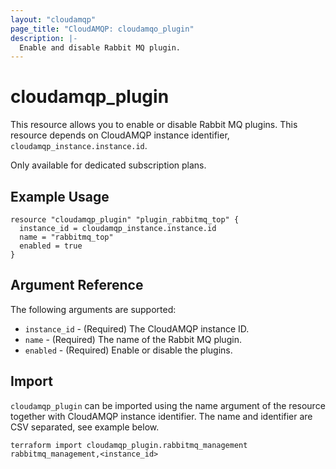 ```yaml
---
layout: "cloudamqp"
page_title: "CloudAMQP: cloudamqo_plugin"
description: |-
  Enable and disable Rabbit MQ plugin.
---
```


# cloudamqp_plugin

This resource allows you to enable or disable Rabbit MQ plugins. This resource depends on CloudAMQP instance identifier, `cloudamqp_instance.instance.id`.

Only available for dedicated subscription plans.

## Example Usage

```hcl
resource "cloudamqp_plugin" "plugin_rabbitmq_top" {
  instance_id = cloudamqp_instance.instance.id
  name = "rabbitmq_top"
  enabled = true
}
```

## Argument Reference

The following arguments are supported:

* `instance_id` - (Required) The CloudAMQP instance ID.
* `name`        - (Required) The name of the Rabbit MQ plugin.
* `enabled`     - (Required) Enable or disable the plugins.


## Import

`cloudamqp_plugin` can be imported using the name argument of the resource together with CloudAMQP instance identifier. The name and identifier are CSV separated, see example below.

`terraform import cloudamqp_plugin.rabbitmq_management rabbitmq_management,<instance_id>`
